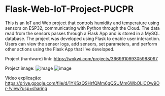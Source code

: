 # Flask-Web-IoT-Project-PUCPR

This is an IoT and Web project that controls humidity and temperature using sensors on ESP32, communicating with Python through the Cloud. The data read from the sensors passes through a Flask App and is stored in a MySQL database. 
The project was developed using Flask to enable user interaction. Users can view the sensor logs, add sensors, set parameters, and perform other actions using the Flask App that I've developed.

Project (hardware) link: https://wokwi.com/projects/366991099305988097

Project image:
![image](https://github.com/hortty/Flask-IoT-PUCPR/assets/86082589/f01f32b9-5d0a-4dc1-941d-0a53823697af)
![image](https://github.com/hortty/Flask-IoT-PUCPR/assets/86082589/2838003d-ea62-4f5b-81f5-b7793d72298a)

Vídeo explicação:
https://drive.google.com/file/d/1YKSzQSHrfQMm6gQSUMm6WbOLlCOw9Or-/view?usp=sharing

